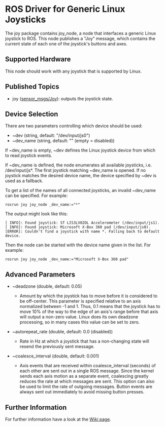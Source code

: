 # ROS Driver for Generic Linux Joysticks

The joy package contains joy_node, a node that interfaces a generic Linux joystick to ROS. This node publishes a "Joy" message, which contains the current state of each one of the joystick's buttons and axes.

## Supported Hardware

This node should work with any joystick that is supported by Linux.

## Published Topics

* joy ([sensor_msgs/Joy](http://docs.ros.org/api/sensor_msgs/html/msg/Joy.html)): outputs the joystick state.

## Device Selection

There are two parameters controlling which device should be used:

* ~dev (string, default: "/dev/input/js0")
* ~dev_name (string, default: "" (empty = disabled))

If ~dev_name is empty, ~dev defines the Linux joystick device from which to read joystick events.

If ~dev_name is defined, the node enumerates all available joysticks, i.e. /dev/input/js*. The first joystick matching ~dev_name is opened. If no joystick matches the desired device name, the device specified by ~dev is used as a fallback.

To get a list of the names of all connected joysticks, an invalid ~dev_name can be specified. For example:

`rosrun joy joy_node _dev_name:="*"`

The output might look like this:

```
[ INFO]: Found joystick: ST LIS3LV02DL Accelerometer (/dev/input/js1).
[ INFO]: Found joystick: Microsoft X-Box 360 pad (/dev/input/js0).
[ERROR]: Couldn't find a joystick with name *. Falling back to default device.
```

Then the node can be started with the device name given in the list. For example:

`rosrun joy joy_node _dev_name:="Microsoft X-Box 360 pad"`

## Advanced Parameters

* ~deadzone (double, default: 0.05)
  * Amount by which the joystick has to move before it is considered to be off-center. This parameter is specified relative to an axis normalized between -1 and 1. Thus, 0.1 means that the joystick has to move 10% of the way to the edge of an axis's range before that axis will output a non-zero value. Linux does its own deadzone processing, so in many cases this value can be set to zero.

* ~autorepeat_rate (double, default: 0.0 (disabled))
  * Rate in Hz at which a joystick that has a non-changing state will resend the previously sent message.

* ~coalesce_interval (double, default: 0.001)
  * Axis events that are received within coalesce_interval (seconds) of each other are sent out in a single ROS message. Since the kernel sends each axis motion as a separate event, coalescing greatly reduces the rate at which messages are sent. This option can also be used to limit the rate of outgoing messages. Button events are always sent out immediately to avoid missing button presses.

## Further Information

For further information have a look at the [Wiki page](http://wiki.ros.org/joy).